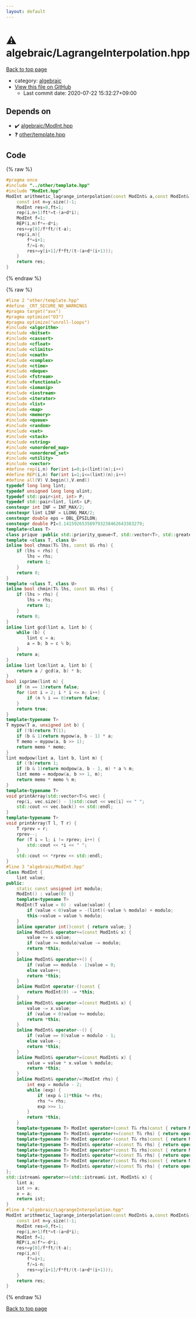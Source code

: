 ```yaml
---
layout: default
---
```


<!-- mathjax config similar to math.stackexchange -->
<script type="text/javascript" async
  src="https://cdnjs.cloudflare.com/ajax/libs/mathjax/2.7.5/MathJax.js?config=TeX-MML-AM_CHTML">
</script>
<script type="text/x-mathjax-config">
  MathJax.Hub.Config({
    TeX: { equationNumbers: { autoNumber: "AMS" }},
    tex2jax: {
      inlineMath: [ ['$','$'] ],
      processEscapes: true
    },
    "HTML-CSS": { matchFontHeight: false },
    displayAlign: "left",
    displayIndent: "2em"
  });
</script>

<script type="text/javascript" src="https://cdnjs.cloudflare.com/ajax/libs/jquery/3.4.1/jquery.min.js"></script>
<script src="https://cdn.jsdelivr.net/npm/jquery-balloon-js@1.1.2/jquery.balloon.min.js" integrity="sha256-ZEYs9VrgAeNuPvs15E39OsyOJaIkXEEt10fzxJ20+2I=" crossorigin="anonymous"></script>
<script type="text/javascript" src="../../assets/js/copy-button.js"></script>
<link rel="stylesheet" href="../../assets/css/copy-button.css" />


# :warning: algebraic/LagrangeInterpolation.hpp

<a href="../../index.html">Back to top page</a>

* category: <a href="../../index.html#c7f6ad568392380a8f4b4cecbaccb64c">algebraic</a>
* <a href="{{ site.github.repository_url }}/blob/master/algebraic/LagrangeInterpolation.hpp">View this file on GitHub</a>
    - Last commit date: 2020-07-22 15:32:27+09:00




## Depends on

* :heavy_check_mark: <a href="ModInt.hpp.html">algebraic/ModInt.hpp</a>
* :question: <a href="../other/template.hpp.html">other/template.hpp</a>


## Code

<a id="unbundled"></a>
{% raw %}
```cpp
#pragma once
#include "../other/template.hpp"
#include "ModInt.hpp"
ModInt arithmetic_lagrange_interpolation(const ModInt& a,const ModInt& d,const std::vector<ModInt>& y,const ModInt& t){
    const int n=y.size()-1;
    ModInt res=0,ft=1;
    rep(i,n+1)ft*=t-(a+d*i);
    ModInt f=1;
    REP(i,n)f*=-d*i;
    res+=y[0]/f*ft/(t-a);
    rep(i,n){
        f*=i+1;
		f/=i-n;
        res+=y[i+1]/f*ft/(t-(a+d*(i+1)));
    }
    return res;
}
```
{% endraw %}

<a id="bundled"></a>
{% raw %}
```cpp
#line 2 "other/template.hpp"
#define _CRT_SECURE_NO_WARNINGS
#pragma target("avx")
#pragma optimize("O3")
#pragma optimize("unroll-loops")
#include <algorithm>
#include <bitset>
#include <cassert>
#include <cfloat>
#include <climits>
#include <cmath>
#include <complex>
#include <ctime>
#include <deque>
#include <fstream>
#include <functional>
#include <iomanip>
#include <iostream>
#include <iterator>
#include <list>
#include <map>
#include <memory>
#include <queue>
#include <random>
#include <set>
#include <stack>
#include <string>
#include <unordered_map>
#include <unordered_set>
#include <utility>
#include <vector>
#define rep(i,n) for(int i=0;i<(lint)(n);i++)
#define REP(i,n) for(int i=1;i<=(lint)(n);i++)
#define all(V) V.begin(),V.end()
typedef long long lint;
typedef unsigned long long ulint;
typedef std::pair<int, int> P;
typedef std::pair<lint, lint> LP;
constexpr int INF = INT_MAX/2;
constexpr lint LINF = LLONG_MAX/2;
constexpr double eps = DBL_EPSILON;
constexpr double PI=3.141592653589793238462643383279;
template<class T>
class prique :public std::priority_queue<T, std::vector<T>, std::greater<T>> {};
template <class T, class U>
inline bool chmax(T& lhs, const U& rhs) {
	if (lhs < rhs) {
		lhs = rhs;
		return 1;
	}
	return 0;
}
template <class T, class U>
inline bool chmin(T& lhs, const U& rhs) {
	if (lhs > rhs) {
		lhs = rhs;
		return 1;
	}
	return 0;
}
inline lint gcd(lint a, lint b) {
	while (b) {
		lint c = a;
		a = b; b = c % b;
	}
	return a;
}
inline lint lcm(lint a, lint b) {
	return a / gcd(a, b) * b;
}
bool isprime(lint n) {
	if (n == 1)return false;
	for (int i = 2; i * i <= n; i++) {
		if (n % i == 0)return false;
	}
	return true;
}
template<typename T>
T mypow(T a, unsigned int b) {
	if (!b)return T(1);
	if (b & 1)return mypow(a, b - 1) * a;
	T memo = mypow(a, b >> 1);
	return memo * memo;
}
lint modpow(lint a, lint b, lint m) {
	if (!b)return 1;
	if (b & 1)return modpow(a, b - 1, m) * a % m;
	lint memo = modpow(a, b >> 1, m);
	return memo * memo % m;
}
template<typename T>
void printArray(std::vector<T>& vec) {
	rep(i, vec.size() - 1)std::cout << vec[i] << " ";
	std::cout << vec.back() << std::endl;
}
template<typename T>
void printArray(T l, T r) {
	T rprev = r;
	rprev--;
	for (T i = l; i != rprev; i++) {
		std::cout << *i << " ";
	}
	std::cout << *rprev << std::endl;
}
#line 3 "algebraic/ModInt.hpp"
class ModInt {
    lint value;
public:
    static const unsigned int modulo;
    ModInt() : value(0) {}
    template<typename T>
    ModInt(T value = 0) : value(value) {
        if (value < 0)value = -(lint)(-value % modulo) + modulo;
        this->value = value % modulo;
    }
    inline operator int()const { return value; }
    inline ModInt& operator+=(const ModInt& x) {
        value += x.value;
        if (value >= modulo)value -= modulo;
        return *this;
    }
    inline ModInt& operator++() {
        if (value == modulo - 1)value = 0;
        else value++;
        return *this;
    }
    inline ModInt operator-()const {
        return ModInt(0) -= *this;
    }
    inline ModInt& operator-=(const ModInt& x) {
        value -= x.value;
        if (value < 0)value += modulo;
        return *this;
    }
    inline ModInt& operator--() {
        if (value == 0)value = modulo - 1;
        else value--;
        return *this;
    }
    inline ModInt& operator*=(const ModInt& x) {
        value = value * x.value % modulo;
        return *this;
    }
    inline ModInt& operator/=(ModInt rhs) {
        int exp = modulo - 2;
        while (exp) {
            if (exp & 1)*this *= rhs;
            rhs *= rhs;
            exp >>= 1;
        }
        return *this;
    }
    template<typename T> ModInt operator+(const T& rhs)const { return ModInt(*this) += rhs; }
    template<typename T> ModInt& operator+=(const T& rhs) { return operator+=(ModInt(rhs)); }
    template<typename T> ModInt operator-(const T& rhs)const { return ModInt(*this) -= rhs; }
    template<typename T> ModInt& operator-=(const T& rhs) { return operator-=(ModInt(rhs)); }
    template<typename T> ModInt operator*(const T& rhs)const { return ModInt(*this) *= rhs; }
    template<typename T> ModInt& operator*=(const T& rhs) { return operator*=(ModInt(rhs)); }
    template<typename T> ModInt operator/(const T& rhs)const { return ModInt(*this) /= rhs; }
    template<typename T> ModInt& operator/=(const T& rhs) { return operator/=(ModInt(rhs)); }
};
std::istream& operator>>(std::istream& ist, ModInt& x) {
    lint a;
    ist >> a;
    x = a;
    return ist;
}
#line 4 "algebraic/LagrangeInterpolation.hpp"
ModInt arithmetic_lagrange_interpolation(const ModInt& a,const ModInt& d,const std::vector<ModInt>& y,const ModInt& t){
    const int n=y.size()-1;
    ModInt res=0,ft=1;
    rep(i,n+1)ft*=t-(a+d*i);
    ModInt f=1;
    REP(i,n)f*=-d*i;
    res+=y[0]/f*ft/(t-a);
    rep(i,n){
        f*=i+1;
		f/=i-n;
        res+=y[i+1]/f*ft/(t-(a+d*(i+1)));
    }
    return res;
}

```
{% endraw %}

<a href="../../index.html">Back to top page</a>

